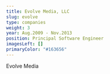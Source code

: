 ```yaml
---
title: Evolve Media, LLC
slug: evolve
type: companies
weight: 3
year: Aug.2009 - Nov.2013
position: Principal Software Engineer
imagesLeft: []
primaryColor: "#163656"
---
```


Evolve Media